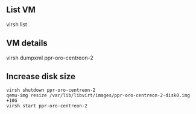 List VM
-------

virsh list

VM details
----------

virsh dumpxml ppr-oro-centreon-2

Increase disk size
------------------

```
virsh shutdown ppr-oro-centreon-2
qemu-img resize /var/lib/libvirt/images/ppr-oro-centreon-2-disk0.img +10G
virsh start ppr-oro-centreon-2
```
